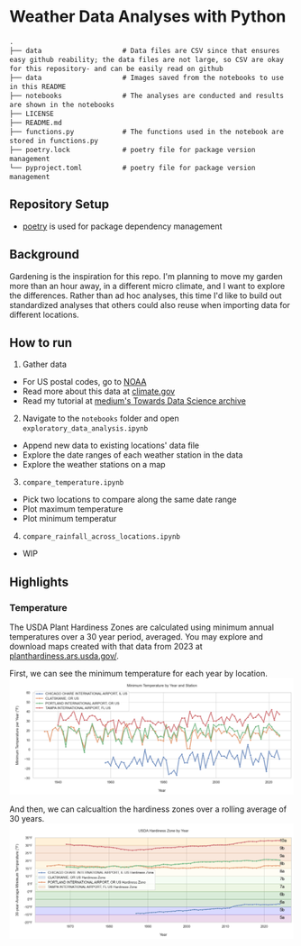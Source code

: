 # Weather Data Analyses with Python

    .
    ├── data                    # Data files are CSV since that ensures easy github reability; the data files are not large, so CSV are okay for this repository- and can be easily read on github
    ├── data                    # Images saved from the notebooks to use in this README
    ├── notebooks               # The analyses are conducted and results are shown in the notebooks 
    ├── LICENSE
    ├── README.md
    ├── functions.py            # The functions used in the notebook are stored in functions.py
    ├── poetry.lock             # poetry file for package version management
    └── pyproject.toml          # poetry file for package version management


## Repository Setup
- [poetry](https://python-poetry.org/) is used for package dependency management


## Background
Gardening is the inspiration for this repo.  I'm planning to move my garden more than an hour away, in a different micro climate, and I want to explore the differences.  Rather than ad hoc analyses, this time I'd like to build out standardized analyses that others could also reuse when importing data for different locations.

## How to run
1. Gather data
- For US postal codes, go to [NOAA](https://www.ncdc.noaa.gov/cdo-web/search)
- Read more about this data at [climate.gov](https://www.climate.gov/maps-data/dataset/past-weather-zip-code-data-table)
- Read my tutorial at [medium's Towards Data Science archive](https://towardsdatascience.com/democratizing-historical-weather-data-with-r-cc3c76dde7c5/)

2. Navigate to the `notebooks` folder and open `exploratory_data_analysis.ipynb`
- Append new data to existing locations' data file
- Explore the date ranges of each weather station in the data
- Explore the weather stations on a map

3. `compare_temperature.ipynb`
- Pick two locations to compare along the same date range
- Plot maximum temperature 
- Plot minimum temperatur

4. `compare_rainfall_across_locations.ipynb`
- WIP

## Highlights

### Temperature

The USDA Plant Hardiness Zones are calculated using minimum annual temperatures over a 30 year period, averaged.  You may explore and download maps created with that data from 2023 at [planthardiness.ars.usda.gov/](https://planthardiness.ars.usda.gov/).  

First, we can see the minimum temperature for each year by location.
![TMIN](https://github.com/wpbSabi/weather_python/blob/main/images/tmin.png)

And then, we can calcualtion the hardiness zones over a rolling average of 30 years. 
![USDA_Zones](https://github.com/wpbSabi/weather_python/blob/main/images/usda_hardiness_zone.png)